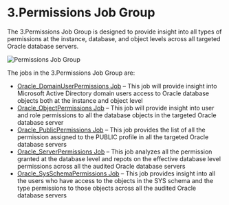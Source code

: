 # 3.Permissions Job Group

The 3.Permissions Job Group is designed to provide insight into all types of permissions at the
instance, database, and object levels across all targeted Oracle database servers.

![Permissions Job Group](/img/versioned_docs/enterpriseauditor_11.6/enterpriseauditor/solutions/databases/oracle/permissions/jobgroup33.webp)

The jobs in the 3.Permissions Job Group are:

- [Oracle_DomainUserPermissions Job](/docs/accessanalyzer/11.6/enterpriseauditor/solutions/databases/oracle/permissions/oracle_domainuserpermissions.md)
  – This job will provide insight into Microsoft Active Directory domain users access to Oracle
  database objects both at the instance and object level
- [Oracle_ObjectPermissions Job](/docs/accessanalyzer/11.6/enterpriseauditor/solutions/databases/oracle/permissions/oracle_objectpermissions.md)
  – This job will provide insight into user and role permissions to all the database objects in the
  targeted Oracle database server
- [Oracle_PublicPermissions Job](/docs/accessanalyzer/11.6/enterpriseauditor/solutions/databases/oracle/permissions/oracle_publicpermissions.md)
  – This job provides the list of all the permission assigned to the PUBLIC profile in all the
  targeted Oracle database servers
- [Oracle_ServerPermissions Job](/docs/accessanalyzer/11.6/enterpriseauditor/solutions/databases/oracle/permissions/oracle_serverpermissions.md)
  – This job analyzes all the permission granted at the database level and repots on the effective
  database level permissions across all the audited Oracle database servers
- [Oracle_SysSchemaPermissions Job](/docs/accessanalyzer/11.6/enterpriseauditor/solutions/databases/oracle/permissions/oracle_sysschemapermissions.md)
  – This job provides insight into all the users who have access to the objects in the SYS schema
  and the type permissions to those objects across all the audited Oracle database servers
